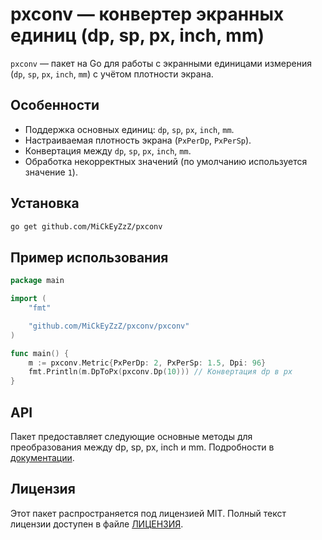 # pxconv — конвертер экранных единиц (dp, sp, px, inch, mm)

`pxconv` — пакет на Go для работы с экранными единицами измерения
(`dp`, `sp`, `px`, `inch`, `mm`) с учётом плотности экрана.

## Особенности

- Поддержка основных единиц: `dp`, `sp`, `px`, `inch`, `mm`.
- Настраиваемая плотность экрана (`PxPerDp`, `PxPerSp`).
- Конвертация между `dp`, `sp`, `px`, `inch`, `mm`.
- Обработка некорректных значений (по умолчанию используется значение `1`).

## Установка

```zsh
go get github.com/MiCkEyZzZ/pxconv
```

## Пример использования

```go
package main

import (
	"fmt"

	"github.com/MiCkEyZzZ/pxconv/pxconv"
)

func main() {
	m := pxconv.Metric{PxPerDp: 2, PxPerSp: 1.5, Dpi: 96}
	fmt.Println(m.DpToPx(pxconv.Dp(10))) // Конвертация dp в px
}
```

## API

Пакет предоставляет следующие основные методы для преобразования между dp, sp, px, inch и mm.
Подробности в [документации](./pxconv/doc.go).

## Лицензия

Этот пакет распространяется под лицензией MIT. Полный текст лицензии доступен в
файле [ЛИЦЕНЗИЯ](./LICENSE).
